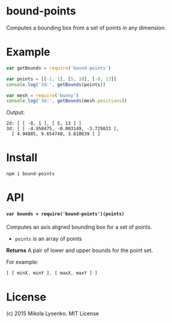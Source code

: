 bound-points
============
Computes a bounding box from a set of points in any dimension.

# Example

```javascript
var getBounds = require('bound-points')

var points = [[-1, 1], [5, 10], [-8, 13]]
console.log('2d:', getBounds(points))

var mesh = require('bunny')
console.log('3d:', getBounds(mesh.positions))
```

Output:

```
2d: [ [ -8, 1 ], [ 5, 13 ] ]
3d: [ [ -4.958475, -0.003149, -3.729833 ],
  [ 4.94885, 9.654748, 3.810639 ] ]
```

# Install

```
npm i bound-points
```

# API

#### `var bounds = require('bound-points')(points)`
Computes an axis aligned bounding box for a set of points.

* `points` is an array of points

**Returns** A pair of lower and upper bounds for the point set.

For example:

```js
[ [ minX, minY ], [ maxX, maxY ] ]
```

# License
(c) 2015 Mikola Lysenko. MIT License